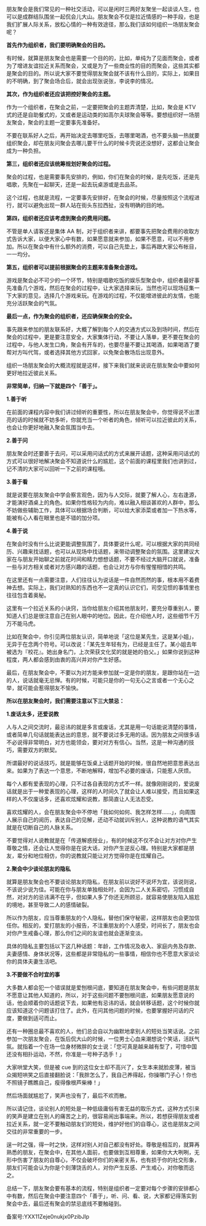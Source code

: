 朋友聚会是我们常见的一种社交活动，可以是闲时三两好友聚坐一起谈谈人生，也可以是成群结队围坐一起侃会儿大山。朋友聚会不仅是拉近情感的一种手段，也是我们扩展人际关系，放松心情的一种有效途径，那么我们该如何组织一场朋友聚会呢？

**首先作为组织者，我们要明确聚会的目的。**

有时候，就算是朋友聚会也是需要一个目的的，比如，单纯为了见面而聚会，或者为了增进友谊拉近关系而聚会，又或是为了一些商业性的目的而聚会，这些其实都是聚会的目的。所以说大家不要觉得朋友聚会就不该有什么目的，实际上，如果目的不明确，到了聚会场合后，就会出现张说张，李说李的情况。

**其次，作为组织者还应该把控好聚会的主题。**

作为一个组织者，在聚会之前，一定要把聚会的主题弄清楚，比如，聚会是 KTV 式的还是自助餐式的，又或者是运动类的如高尔夫球聚会等等。要想组织好一场朋友聚会，聚会的主题一定要事先准备好。

不要在联系好人之后，再开始决定去哪里吃饭，去哪里喝酒，也不要头脑一热就要组织聚会，却在朋友问聚会去哪儿要干什么的时候卡壳说还没想好，这都会让聚会成为一种负担。

**第三，组织者还应该统筹规划好聚会的过程。**

聚会的过程，也是需要事先安排的，例如，你们在聚会的时候，是先吃饭，还是先唱歌，先聚在一起聊天，还是一起去玩桌游或是去品茶。

这个过程，也就是流程，一定要事先安排好，在聚会的时候，尽量按照这个流程进行，就可以避免出现一群人站在街头东拉西扯，没有明确的目的地。

**第四，组织者还应该考虑到聚会的费用问题。**

不管是单人请客还是集体 AA 制，对于组织者来讲，都要事先把聚会费用的收取方式告诉大家，以便大家心中有数，如果愿意就来参加，如果不愿意，可以不用参加。所以在聚会中有什么额外的消费，可以自己先垫上，事后再跟大家公布帐目，一一均分。

**第五，组织者可以提前根据聚会的主题来准备聚会游戏。**

游戏是聚会必不可少的一个环节，特别是唱歌吃饭的娱乐型聚会中，组织者最好事先准备几个游戏，然后在聚会的过程中，让大家选择来玩，当然也可以现场征集一下大家的意见，选择几个游戏来玩。在游戏的过程，不仅能增进彼此的友情，也能充分活跃聚会的气氛。

**最后一点，作为聚会的组织者，还应确保聚会的安全。**

事先跟来参加的朋友联系好，大概了解到每个人的交通方式以及到场时间，然后在聚会的过程中，更是要注意安全，大家集体行动，不要让人落单，更不要在聚会的过程中，与他人发生口角，聚会有开车的，也要尽量不要让其喝酒，如果喝酒了要帮对方叫代驾，或者选择其他方式回家，以免聚会散场后出现意外。

组织一场朋友聚会的大概流程就是这样，接下来我们就来说说在朋友聚会中要如何更好地拉近彼此关系。

**非常简单，归纳一下就是四个「善于」。**

**1.善于听**

在前面的课程内容中我们讲过倾听的重要性，所以在朋友聚会中，你觉得说不出漂亮的话的时候就不妨多听，你就充当一个听者的角色，倾听可以拉近彼此的关系，也会让你更好地融入聚会氛围当中去。

**2.善于问**

朋友聚会时还要善于去问，可以采用问话式的方式来展开话题，这种采用问话式的方式可以很好地解决聚会不知道说什么的尴尬，这个前面的课程里我们也讲到过，记不清的大家可以回听一下之前的课程哦。

**3.善于看**

就是说要在朋友聚会中学会察言观色，因为与人交际，就要了解人心，左右逢源，才能演好酒桌上的角色。如果你性格较为内向，难以融入相谈甚欢的人群中，那么不妨做些辅助工作，具体可以根据场合判断，可以给大家添菜或者加一下热水等，能被有心人看在眼里也是不错的加分项。

**4.善于说**

在聚会时没有什么比说更能调整氛围了，具体要说什么呢，可以根据大家的共同经历、兴趣来找话题，也可以从现场中找话题，来带动调整聚会的氛围。这里建议大家在与朋友开始聊之前就花时间和精力想想话题，不要不经过大脑开口就说，准备一些与对方相关或者对方感兴趣的话题，也会让对方与你有惺惺相惜的共鸣。

在这里还有一点需要注意，人们往往认为说话是一件自然而然的事，根本用不着费神去想。实际上，我们对熟知的东西也不一定真的认识它们，司空见惯的事情里也往往包含着奥秘。

这里有一个拉近关系的小诀窍，当你给朋友介绍其他朋友时，要充分尊重别人，要知道人们总是很注意自己在别人眼中的地位。因此，在介绍他人时，这些细节千万万不能马虎。

比如在聚会中，你引见两位朋友认识，简单地说「这位是某先生，这是某小姐」，无异于在念两个符号。可以改说：「某先生年轻有为，已经是主任了。某小姐去年被选为『校花』。她出身名门，上次荣获文化奖的就是她的伯父。」如果你说到这种程度，两人都会感到由衷的高兴并对你产生好感。

最后，在朋友聚会中，不要以为对方能来参加就一定是你的朋友，是跟你站在一边的人，说话就毫无忌惮。有的时候，可能只是你的一句无心之言或者一个无心之举，就可能会惹得朋友不愉快。

**所以在朋友聚会时，我们需要注意以下三大禁忌：**

**1.废话太多，还爱说教**

人与人之间交流时，最忌讳的就是多言或废话，尤其是用一句话能说清楚的事情，或者简单几句话就能表达出的意思，就不要说过多无用的话。因为朋友之间很多话不必说得非常明白，对方也能领会，要对对方有信心。当然，这是一种沟通的技巧，需要双方的默契。

所谓最好的说话技巧，就是能够在饭桌上话题开始的时候，很自然地把意思表达出来。如果为了表达一个意思，不断地解释，增加不必要的废话，只能惹人厌烦。

每个人都有爱表现的心理，只不过各自表现的方式不一样。就像刚刚说的，爱说废话就是出于一种爱表现的心理，这样的人时间久了就会让人难以接受，而且如果这样的人不仅废话多，还喜欢炫耀和说教，那简直让人无法忍受。

喜欢炫耀的人，会在朋友聚会中不停地「我如何如何、我怎样怎样……」，向周围人展示自己的阅历，表达自己的见解，还动不动就训斥别人，这种说教的语气其实就是在切断自己的人脉关系。

不要觉得对人说教就是在「传道解惑授业」，有的时候这不仅不会让对方对你产生尊敬之情，还会让人觉得你是在说大话，对你产生逆反心理。特别是大家都是朋友，辈分和地位相仿，你的说教就只能让对方觉得你是在炫耀自己。

**2.聚会中少谈论朋友的隐私**

就算是朋友聚会也不要谈论朋友的隐私，在朋友前以说好不说坏为宜，该说则说，不该说少说为佳。可能在你与朋友单独相处时，会因为二人关系密切，习惯成自然，对对方的忌讳满不在乎，但如果人多了你还无所顾忌，就容易使朋友陷入尴尬的境地，甚至导致二人的感情破裂。

所以作为朋友，应当尊重朋友的个人隐私，替他们保守秘密，这样朋友也会更加信任你。相反的，爱打朋友的小报告，不注重朋友的个人感受，时间长了，朋友也会对你产生戒备心理，那么你们之间的友谊也就会逐渐变淡。

具体的隐私主要包括以下这几种话题：年龄，工作情况及收入、家庭内务及存款、夫妻感情、身体状况等，这些都是非常隐私的一些事情，相信你也不愿意大家谈论你的具体夫妻生活吧。

**3.不要做不合时宜的事**

大多数人都会犯一个错误就是爱刨根问底，要知道在朋友聚会中，有些问题是朋友不愿意让其他人知道的，所以，对于这些问题不要刨根问底，如果朋友愿意说的话，他会顺着你的话题说下去，如果他有忌讳的话，就会转移话题，这个时候你就应该知道这个问题该打住了。此外，在问其他问题的时候，也要掌握好问话的尺度，要做到适可而止。

还有一种圈总最不喜欢的人，他们总会自以为幽默地拿别人的短处当笑话说。之前参加一次朋友聚会，在饭后侃大山的时候，一位男士心血来潮想说个笑话，活跃气氛。就指着一个在场一位身材微胖的女士说：「您可真是越来越有型了，可惜中国还没有相扑运动，不然，你准是一号种子选手！」

大家哄堂大笑，但是被 cue 到的这位女士却不高兴了，女生本来就脸皮薄，被当众揭短哄笑之后直接翻脸说：「我胖怎么了，我自己养得起，你操哪门子心！你也不照镜子瞧瞧自己，瘦得像根芦柴棒！」

然后场面就尴尬了，笑声也没有了，最后不欢而散。

所以请记住，谈论别人的短处是一种低级庸俗有害无益的取乐方式，这种方式引来的笑声是建立在别人的痛苦之上的，很容易闹出事端来。所以，若想获得朋友或者拉近关系，就一定不要触动朋友们的短处，维护好他们的自尊心，这也是朋友之间交往的非常重要的一步。

逞一时之强，得一时之快，这样对别人对自己都没有好处。尊敬是相互的，就算再熟悉的朋友，在聚会中，在其他人面前，也要做到互相尊重，如果你大大咧咧，无形中伤害了朋友的自尊心，不仅会破坏你们的亲密关系，也有损于你的社交形象，朋友们可能会认为你是个刻薄饶舌的人，对你产生反感、产生戒心，对你敬而远之。

总结一下，朋友聚会要有基本的流程，特别是组织者一定要对每个步骤的安排都心中有数，然后在聚会中要注意四个「善于」，听、问、看、说，大家都记得落实到聚会中去，最后还有聚会的禁忌底线不要触碰到。

备案号:YXX11Zeje0nukjx0PzibJlp